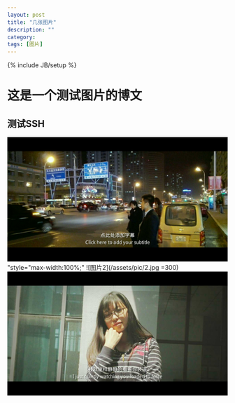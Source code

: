 ```yaml
---
layout: post
title: "几张图片"
description: ""
category: 
tags: [图片]
---
```

{% include JB/setup %}
# 这是一个测试图片的博文
## 测试SSH

![图片1](/assets/pic/1.jpg ) "style="max-width:100%;"
![图片2](/assets/pic/2.jpg =300)
![图片3](/assets/pic/3.jpg)
